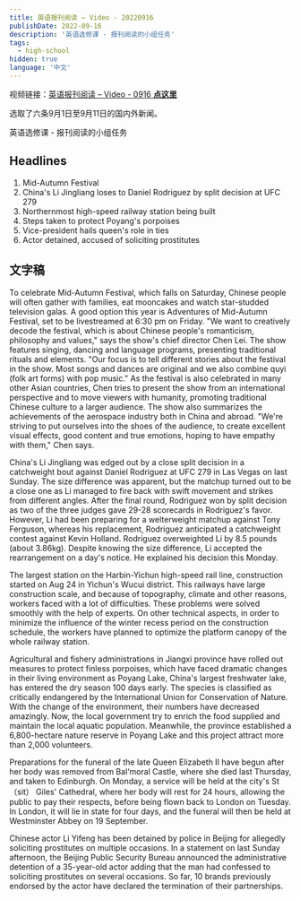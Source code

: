 ```yaml
---
title: 英语报刊阅读 – Video - 20220916
publishDate: 2022-09-16
description: '英语选修课 - 报刊阅读的小组任务'
tags:
  - high-school
hidden: true
language: '中文'
---
```



<p>视频链接：<a href="https://alist.tonyyin.top/Alidrive/Public/%E5%A4%96%E5%88%8A%E6%96%B0%E9%97%BB/video1" ,="" target="_ blank">英语报刊阅读 – Video - 0916 <strong>点这里</strong> </a></p>

选取了六条9月1日至9月11日的国内外新闻。

英语选修课 - 报刊阅读的小组任务


## Headlines
1. Mid-Autumn Festival
2. China's Li Jingliang loses to Daniel Rodriguez by split decision at UFC 279
3. Northernmost high-speed railway station being built
4. Steps taken to protect Poyang's porpoises
5. Vice-president hails queen's role in ties
6. Actor detained, accused of soliciting prostitutes

## 文字稿

To celebrate Mid-Autumn Festival, which falls on Saturday, 
Chinese people will often gather with families, 
eat mooncakes and watch star-studded television galas.
A good option this year is Adventures of Mid-Autumn Festival,
 set to be livestreamed at 6:30 pm on Friday.
"We want to creatively decode the festival, 
which is about Chinese people's romanticism, philosophy and values," 
says the show's chief director Chen Lei.
The show features singing, dancing and language programs, 
presenting traditional rituals and elements.
"Our focus is to tell different stories 
about the festival in the show. 
Most songs and dances are original 
and we also combine quyi (folk art forms) with pop music."
As the festival is also celebrated in many other Asian countries,
Chen tries to present the show from an international perspective 
and to move viewers with humanity, 
promoting traditional Chinese culture to a larger audience.
The show also summarizes the achievements 
of the aerospace industry both in China and abroad.
"We're striving to put ourselves into the shoes of the audience, 
to create excellent visual effects, 
good content and true emotions, 
hoping to have empathy with them," Chen says.


China's Li Jingliang was edged out 
by a close split decision in a catchweight bout 
against Daniel Rodriguez 
at UFC 279 in Las Vegas on last Sunday.
The size difference was apparent, 
but the matchup turned out to be a close one 
as Li managed to fire back 
with swift movement and strikes from different angles.
After the final round, 
Rodriguez won by split decision as two of the three judges
gave 29-28 scorecards in Rodriguez's favor.
However, Li had been preparing for a welterweight matchup 
against Tony Ferguson, 
whereas his replacement, 
Rodriguez anticipated a catchweight contest 
against Kevin Holland. 
Rodriguez overweighted Li by 8.5 pounds (about 3.86kg).
Despite knowing the size difference, 
Li accepted the rearrangement on a day's notice. 
He explained his decision this Monday.


The largest station on the Harbin-Yichun high-speed rail line, 
construction started on Aug 24 in Yichun's Wucui district. 
This railways have large construction scale, 
and because of topography, climate and other reasons, 
workers faced with a lot of difficulties. 
These problems were solved smoothly with the help of experts.
On other technical aspects, 
in order to minimize the influence of the winter recess period 
on the construction schedule, 
the workers have planned to optimize 
the platform canopy of the whole railway station.


Agricultural and fishery administrations in Jiangxi province
have rolled out measures to protect finless porpoises, 
which have faced dramatic changes 
in their living environment as Poyang Lake, 
China's largest freshwater lake, 
has entered the dry season 100 days early.
The species is classified as critically endangered 
by the International Union for Conservation of Nature. 
With the change of the environment, 
their numbers have decreased amazingly. 
Now, the local government try to enrich 
the food supplied and maintain the local aquatic population. 
Meanwhile, the province established 
a 6,800-hectare nature reserve in Poyang Lake 
and this project attract more than 2,000 volunteers.


Preparations for the funeral of 
the late Queen Elizabeth II 
have begun after her body was removed from Bal‘moral Castle, 
where she died last Thursday, and taken to Edinburgh. 
On Monday, a service will be held at the city's St（sit） Giles' Cathedral, 
where her body will rest for 24 hours, 
allowing the public to pay their respects, 
before being flown back to London on Tuesday. 
In London, it will lie in state for four days, 
and the funeral will then be held at Westminster Abbey on 19 September.


Chinese actor Li Yifeng has been detained by police in Beijing 
for allegedly soliciting prostitutes on multiple occasions.
In a statement on last Sunday afternoon, 
the Beijing Public Security Bureau announced 
the administrative detention of a 35-year-old actor 
adding that the man had confessed 
to soliciting prostitutes on several occasions. 
So far, 10 brands previously endorsed 
by the actor have declared the termination of their partnerships.
